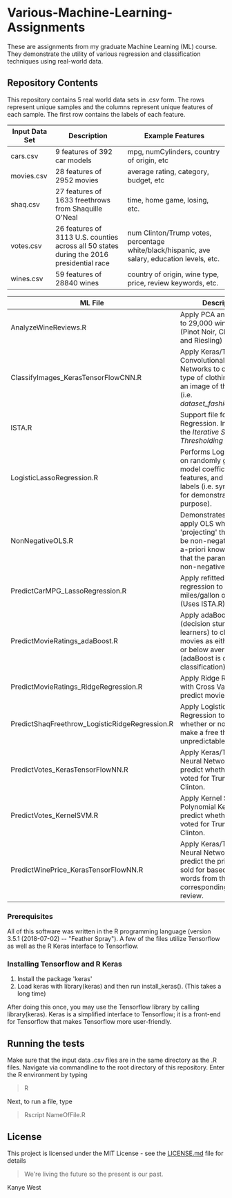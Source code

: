 # Various-Machine-Learning-Assignments
These are assignments from my graduate Machine Learning (ML) course. They demonstrate the utility of various regression and classification techniques using real-world data.

## Repository Contents
This repository contains 5 real world data sets in .csv form. The rows represent unique samples and the columns represent unique features of each sample. The first row contains the labels of each feature.

Input Data Set | Description                 | Example Features
---------------|-----------------------------| ---------------------------------------------------------------
cars.csv       |9 features of 392 car models | mpg, numCylinders, country of origin, etc 
movies.csv     |28 features of 2952 movies   | average rating, category, budget, etc
shaq.csv       |27 features of 1633 freethrows from Shaquille O'Neal | time, home game, losing, etc.
votes.csv      |26 features of 3113 U.S. counties across all 50 states during the 2016 presidential race | num Clinton/Trump votes, percentage white/black/hispanic, ave salary, education levels, etc.
wines.csv      |59 features of 28840 wines   | country of origin, wine type, price, review keywords, etc.

ML File                               | Description 
--------------------------------------|----------------------------------------------------------------------
AnalyzeWineReviews.R                  | Apply PCA and K-means to 29,000 wine reviews. (Pinot Noir, Chardonnay, and Riesling)
ClassifyImages_KerasTensorFlowCNN.R   | Apply Keras/Tensorflow Convolutional Neural Networks to classify the type of clothing based on an image of the clothing (i.e. *dataset_fashion_mnist()*).
ISTA.R                                | Support file for Logistic Regression. Implements the *Iterative Soft Thresholding Algorithm*.
LogisticLassoRegression.R             | Performs Logistic Lasso on randomly generated model coefficients, input features, and output labels (i.e. synthetic data for demonstration purpose).
NonNegativeOLS.R                      | Demonstrates how to apply OLS while 'projecting' the values to be non-negative due to a-priori knowledge of that the parameters are non-negative.
PredictCarMPG_LassoRegression.R       | Apply refitted lasso regression to predict the miles/gallon of cars. (Uses ISTA.R)
PredictMovieRatings_adaBoost.R        | Apply adaBoost (decision stump weak learners) to classify movies as either above or below average rated. (adaBoost is only for classification)
PredictMovieRatings_RidgeRegression.R | Apply Ridge Regression with Cross Validation to predict movie ratings.
PredictShaqFreethrow_LogisticRidgeRegression.R | Apply Logistic Ridge Regression to predict whether or not Shaq will make a free throw. Highly unpredictable!
PredictVotes_KerasTensorFlowNN.R      | Apply Keras/Tensorflow Neural Networks to predict whether a county voted for Trump of Clinton.
PredictVotes_KernelSVM.R              | Apply Kernel SVM with Polynomial Kernel to predict whether a county voted for Trump of Clinton.
PredictWinePrice_KerasTensorFlowNN.R  | Apply Keras/Tensorflow Neural Networks to predict the price a wine sold for based on select words from the corresponding wine review.


### Prerequisites
All of this software was written in the R programming language (version 3.5.1 (2018-07-02) -- "Feather Spray").
A few of the files utilize Tensorflow as well as the R Keras interface to Tensorflow.

### Installing Tensorflow and R Keras
1. Install the package 'keras'
2. Load keras with library(keras) and then run install_keras(). (This takes a long time)

After doing this once, you may use the Tensorflow library by calling library(keras). Keras is a simplified interface to Tensorflow; it is a front-end for Tensorflow that makes Tensorflow more user-friendly.

## Running the tests
Make sure that the input data .csv files are in the same directory as the .R files.
Navigate via commandline to the root directory of this repository.
Enter the R environment by typing
> R

Next, to run a file, type
> Rscript NameOfFile.R

## License

This project is licensed under the MIT License - see the [LICENSE.md](LICENSE.md) file for details

> We're living the future so
> the present is our past.

Kanye West
